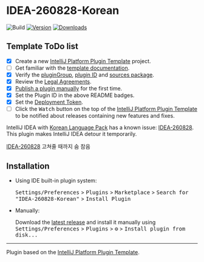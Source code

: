 # IDEA-260828-Korean

![Build](https://github.com/KENNYSOFT/IDEA-260828-Korean/workflows/Build/badge.svg)
[![Version](https://img.shields.io/jetbrains/plugin/v/18648.svg)](https://plugins.jetbrains.com/plugin/18648)
[![Downloads](https://img.shields.io/jetbrains/plugin/d/18648.svg)](https://plugins.jetbrains.com/plugin/18648)

## Template ToDo list
- [x] Create a new [IntelliJ Platform Plugin Template][template] project.
- [ ] Get familiar with the [template documentation][template].
- [x] Verify the [pluginGroup](./gradle.properties), [plugin ID](./src/main/resources/META-INF/plugin.xml) and [sources package](./src/main/kotlin).
- [x] Review the [Legal Agreements](https://plugins.jetbrains.com/docs/marketplace/legal-agreements.html).
- [x] [Publish a plugin manually](https://plugins.jetbrains.com/docs/intellij/publishing-plugin.html?from=IJPluginTemplate) for the first time.
- [x] Set the Plugin ID in the above README badges.
- [x] Set the [Deployment Token](https://plugins.jetbrains.com/docs/marketplace/plugin-upload.html).
- [ ] Click the <kbd>Watch</kbd> button on the top of the [IntelliJ Platform Plugin Template][template] to be notified about releases containing new features and fixes.

<!-- Plugin description -->
IntelliJ IDEA with [Korean Language Pack](https://plugins.jetbrains.com/plugin/13711) has a known issue: [IDEA-260828](https://youtrack.jetbrains.com/issue/IDEA-260828). This plugin makes IntelliJ IDEA detour it temporarily. 

[IDEA-260828](https://youtrack.jetbrains.com/issue/IDEA-260828) 고쳐줄 때까지 숨 참음
<!-- Plugin description end -->

## Installation

- Using IDE built-in plugin system:
  
  <kbd>Settings/Preferences</kbd> > <kbd>Plugins</kbd> > <kbd>Marketplace</kbd> > <kbd>Search for "IDEA-260828-Korean"</kbd> >
  <kbd>Install Plugin</kbd>
  
- Manually:

  Download the [latest release](https://github.com/KENNYSOFT/IDEA-260828-Korean/releases/latest) and install it manually using
  <kbd>Settings/Preferences</kbd> > <kbd>Plugins</kbd> > <kbd>⚙️</kbd> > <kbd>Install plugin from disk...</kbd>


---
Plugin based on the [IntelliJ Platform Plugin Template][template].

[template]: https://github.com/JetBrains/intellij-platform-plugin-template
